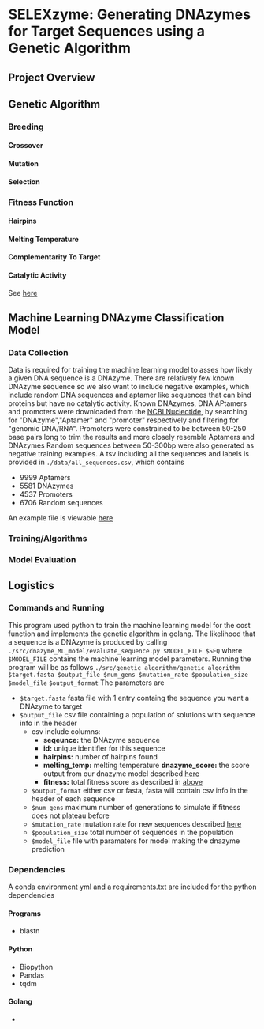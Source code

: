 SELEXzyme: Generating DNAzymes for Target Sequences using a Genetic Algorithm
=============================================================================

## Project Overview

## Genetic Algorithm

### Breeding

#### Crossover

#### Mutation

#### Selection

### Fitness Function

#### Hairpins

#### Melting Temperature

#### Complementarity To Target

#### Catalytic Activity
See [here](#machine-learning-dnazyme-classification-model)

## Machine Learning DNAzyme Classification Model

### Data Collection
Data is required for training the machine learning model to asses how likely a given DNA sequence is a DNAzyme.
There are relatively few known DNAzyme sequence so we also want to include negative examples, which include random DNA sequences and aptamer like sequences that can bind proteins but have no catalytic activity.
Known DNAzymes, DNA APtamers and promoters were downloaded from the [NCBI Nucleotide](https://www.ncbi.nlm.nih.gov/nuccore/), by searching for "DNAzyme","Aptamer" and "promoter" respectively and filtering for "genomic DNA/RNA".
Promoters were constrained to be between 50-250 base pairs long to trim the results and more closely resemble Aptamers and DNAzymes
Random sequences between 50-300bp were also generated as negative training examples.
A tsv including all the sequences and labels is provided in `./data/all_sequences.csv`, which contains
 - 9999 Aptamers
 - 5581 DNAzymes
 - 4537 Promoters
 - 6706 Random sequences

An example file is viewable [here](./data/example_training_datat.tsv)

### Training/Algorithms

### Model Evaluation

## Logistics

### Commands and Running
This program used python to train the machine learning model for the cost function and implements the genetic algorithm in golang.
The likelihood that a sequence is a DNAzyme is produced by calling `./src/dnazyme_ML_model/evaluate_sequence.py $MODEL_FILE $SEQ` where `$MODEL_FILE` contains the machine learning model parameters.
Running the program will be as follows `./src/genetic_algorithm/genetic_algorithm $target.fasta $output_file $num_gens $mutation_rate $population_size $model_file`  `$output_format`
The parameters are
 - `$target.fasta` fasta file with 1 entry containg the sequence you want a DNAzyme to target
 - `$output_file` csv file containing a population of solutions with sequence info in the header
   - csv include columns:
     - __seqeunce:__ the DNAzyme sequence
     - __id:__ unique identifier for this sequence
     - __hairpins:__ number of hairpins found
     - __melting_temp:__ melting temperature
       __dnazyme_score:__ the score output from our dnazyme model described [here](#machine-learning-dnazyme-classification-model)
     - __fitness:__ total fitness score as described in [above](#fitness-function)
   - `$output_format` either csv or fasta, fasta will contain csv info in the header of each sequence
   - `$num_gens` maximum number of generations to simulate if fitness does not plateau before
   - `$mutation_rate` mutation rate for new sequences described [here](#mutation)
   - `$population_size` total number of sequences in the population
   - `$model_file` file with paramaters for model making the dnazyme prediction

### Dependencies
A conda environment yml and a requirements.txt are included for the python dependencies

#### Programs
 - blastn

#### Python
 - Biopython
 - Pandas
 - tqdm

#### Golang
 -


